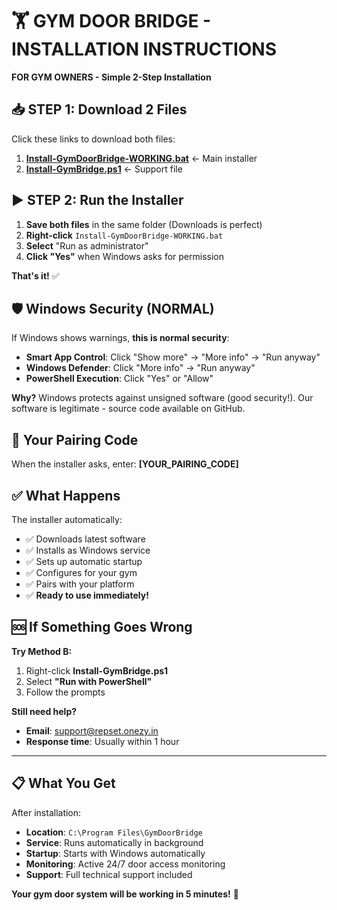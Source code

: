 # 🏋️ GYM DOOR BRIDGE - INSTALLATION INSTRUCTIONS

**FOR GYM OWNERS - Simple 2-Step Installation**

## 📥 STEP 1: Download 2 Files

Click these links to download both files:

1. **[Install-GymDoorBridge-WORKING.bat](https://github.com/MAnishSingh13275/repset_bridge/releases/download/v2.1.0/Install-GymDoorBridge-WORKING.bat)** ← Main installer
2. **[Install-GymBridge.ps1](https://github.com/MAnishSingh13275/repset_bridge/releases/download/v2.1.0/Install-GymBridge.ps1)** ← Support file

## ▶️ STEP 2: Run the Installer

1. **Save both files** in the same folder (Downloads is perfect)
2. **Right-click** `Install-GymDoorBridge-WORKING.bat`
3. **Select** "Run as administrator"  
4. **Click "Yes"** when Windows asks for permission

**That's it!** ✅

## 🛡️ Windows Security (NORMAL)

If Windows shows warnings, **this is normal security**:

- **Smart App Control**: Click "Show more" → "More info" → "Run anyway"
- **Windows Defender**: Click "More info" → "Run anyway"  
- **PowerShell Execution**: Click "Yes" or "Allow"

**Why?** Windows protects against unsigned software (good security!). Our software is legitimate - source code available on GitHub.

## 🔑 Your Pairing Code

When the installer asks, enter: **[YOUR_PAIRING_CODE]**

## ✅ What Happens

The installer automatically:
- ✅ Downloads latest software
- ✅ Installs as Windows service
- ✅ Sets up automatic startup  
- ✅ Configures for your gym
- ✅ Pairs with your platform
- ✅ **Ready to use immediately!**

## 🆘 If Something Goes Wrong

**Try Method B:**
1. Right-click **Install-GymBridge.ps1**
2. Select **"Run with PowerShell"**
3. Follow the prompts

**Still need help?**
- **Email**: support@repset.onezy.in
- **Response time**: Usually within 1 hour

---

## 📋 What You Get

After installation:
- **Location**: `C:\Program Files\GymDoorBridge`
- **Service**: Runs automatically in background
- **Startup**: Starts with Windows automatically
- **Monitoring**: Active 24/7 door access monitoring
- **Support**: Full technical support included

**Your gym door system will be working in 5 minutes!** 🎉